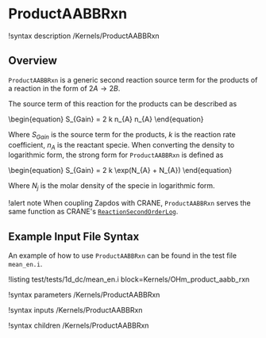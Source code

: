 # ProductAABBRxn

!syntax description /Kernels/ProductAABBRxn

## Overview

`ProductAABBRxn` is a generic second reaction source term for the products of a reaction in the form of $2A \rightarrow 2B$.

The source term of this reaction for the products can be described as

\begin{equation}
S_{Gain} = 2 k n_{A} n_{A}
\end{equation}

Where $S_{Gain}$ is the source term for the products, $k$ is the reaction rate coefficient, $n_{A}$ is the reactant specie. When converting
the density to logarithmic form, the strong form for `ProductAABBRxn` is defined as

\begin{equation}
S_{Gain} = 2 k \exp(N_{A} + N_{A})
\end{equation}

Where $N_{j}$ is the molar density of the specie in logarithmic form.

!alert note
When coupling Zapdos with CRANE, `ProductAABBRxn` serves the same function as CRANE's [`ReactionSecondOrderLog`](/kernels/ReactionSecondOrderLog.md).

## Example Input File Syntax

An example of how to use `ProductAABBRxn` can be found in the
test file `mean_en.i`.

!listing test/tests/1d_dc/mean_en.i block=Kernels/OHm_product_aabb_rxn

!syntax parameters /Kernels/ProductAABBRxn

!syntax inputs /Kernels/ProductAABBRxn

!syntax children /Kernels/ProductAABBRxn
